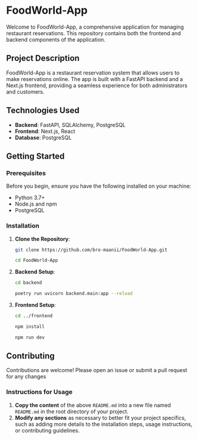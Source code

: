 # FoodWorld-App

Welcome to FoodWorld-App, a comprehensive application for managing restaurant reservations. This repository contains both the frontend and backend components of the application.

## Project Description

FoodWorld-App is a restaurant reservation system that allows users to make reservations online. The app is built with a FastAPI backend and a Next.js frontend, providing a seamless experience for both administrators and customers.

## Technologies Used

- **Backend**: FastAPI, SQLAlchemy, PostgreSQL
- **Frontend**: Next.js, React
- **Database**: PostgreSQL

## Getting Started

### Prerequisites
Before you begin, ensure you have the following installed on your machine:

- Python 3.7+
- Node.js and npm
- PostgreSQL

### Installation

1. **Clone the Repository**:

      ```sh
      git clone https://github.com/bro-maanii/FoodWorld-App.git
   
      cd FoodWorld-App
   
2. **Backend Setup**:
      ```sh
      cd backend
      
      poetry run uvicorn backend.main:app --reload 

3. **Frontend Setup**:
      ```sh
      cd ../frontend

      npm install

      npm run dev


## Contributing
Contributions are welcome! Please open an issue or submit a pull request for any changes


### Instructions for Usage

1. **Copy the content** of the above `README.md` into a new file named `README.md` in the root directory of your project.
2. **Modify any sections** as necessary to better fit your project specifics, such as adding more details to the installation steps, usage instructions, or contributing guidelines.


